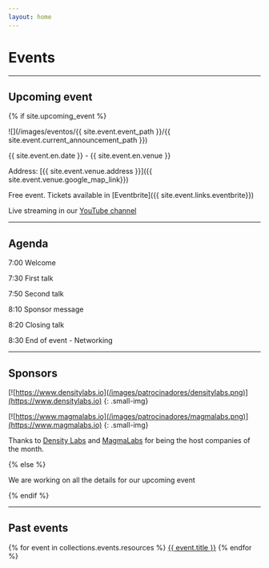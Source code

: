 ```yaml
---
layout: home
---
```


# Events

---

## Upcoming event

{% if site.upcoming_event %}

![](/images/eventos/{{ site.event.event_path }}/{{ site.event.current_announcement_path }})

{{ site.event.en.date }} - {{ site.event.en.venue }}

Address: [{{ site.event.venue.address }}]({{ site.event.venue.google_map_link}})

Free event. Tickets available in [Eventbrite]({{ site.event.links.eventbrite}})

Live streaming in our [YouTube channel]({{site.event.links.yotube}})

---

## Agenda

7:00 Welcome

7:30 First talk

7:50 Second talk

8:10 Sponsor message

8:20 Closing talk

8:30 End of event - Networking

---

<!-- ## About our speakers -->

<!-- *Juan Carlos García* -->

<!-- He works as a Software Engineer at Indeed and has been doing Ruby for around 8 years. First time entrepreneur trying to make a startup -->
<!-- specialized in Fraud Security. -->

<!-- He defends himself well in cybersecurity and malware development with C and Rust and was in the top 12 of hackthebox Mexico and top 400 in the world. -->
<!-- He likes outdoor activities like scuba diving and mountaineering. -->

<!-- *Johan Alvarado* -->

<!-- Software engineer with experience in the fintech sector -->

## Sponsors

[![https://www.densitylabs.io](/images/patrocinadores/densitylabs.png)](https://www.densitylabs.io)
{: .small-img}


[![https://www.magmalabs.io](/images/patrocinadores/magmalabs.png)](https://www.magmalabs.io)
{: .small-img}

Thanks to [Density Labs](https://www.densitylabs.io) and [MagmaLabs](https://www.magmalabs.io) for being the host companies of the month.

{% else %}

We are working on all the details for our upcoming event

{% endif %}

---

## Past events

{% for event in collections.events.resources %}
 <a href="{{ event.relative_url }}">{{ event.title }}</a>
{% endfor %}
